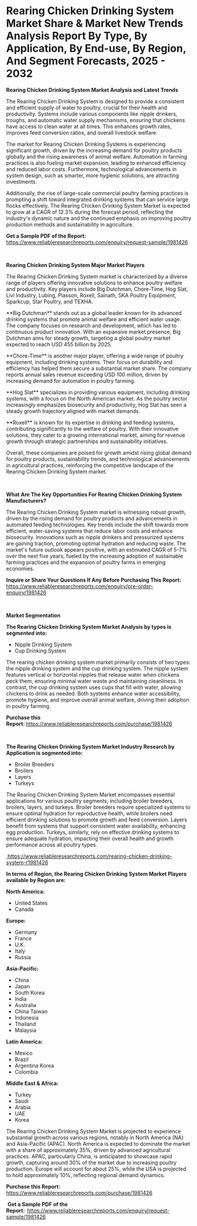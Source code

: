<p><h1>Rearing Chicken Drinking System Market Share & Market New Trends Analysis Report By Type, By Application, By End-use, By Region, And Segment Forecasts, 2025 - 2032</h1></p><p><strong>Rearing Chicken Drinking System Market Analysis and Latest Trends</strong></p>
<p><p>The Rearing Chicken Drinking System is designed to provide a consistent and efficient supply of water to poultry, crucial for their health and productivity. Systems include various components like nipple drinkers, troughs, and automatic water supply mechanisms, ensuring that chickens have access to clean water at all times. This enhances growth rates, improves feed conversion ratios, and overall livestock welfare.</p><p>The market for Rearing Chicken Drinking Systems is experiencing significant growth, driven by the increasing demand for poultry products globally and the rising awareness of animal welfare. Automation in farming practices is also fueling market expansion, leading to enhanced efficiency and reduced labor costs. Furthermore, technological advancements in system design, such as smarter, more hygienic solutions, are attracting investments.</p><p>Additionally, the rise of large-scale commercial poultry farming practices is prompting a shift toward integrated drinking systems that can service large flocks effectively. The Rearing Chicken Drinking System Market is expected to grow at a CAGR of 12.3% during the forecast period, reflecting the industry's dynamic nature and the continued emphasis on improving poultry production methods and sustainability in agriculture.</p></p>
<p><strong>Get a Sample PDF of the Report:&nbsp;</strong> <a href="https://www.reliableresearchreports.com/enquiry/request-sample/1981426?utm_campaign=32&utm_medium=2&utm_source=Github&utm_content=ia&utm_term=12042025&utm_id=rearing-chicken-drinking-system">https://www.reliableresearchreports.com/enquiry/request-sample/1981426</a></p>
<p>&nbsp;</p>
<p><strong>Rearing Chicken Drinking System Major Market Players</strong></p>
<p><p>The Rearing Chicken Drinking System market is characterized by a diverse range of players offering innovative solutions to enhance poultry welfare and productivity. Key players include Big Dutchman, Chore-Time, Hog Slat, Livi Industry, Lubing, Plasson, Roxell, Sainath, SKA Poultry Equipment, Sparkcup, Star Poultry, and TEXHA.</p><p>**Big Dutchman** stands out as a global leader known for its advanced drinking systems that promote animal welfare and efficient water usage. The company focuses on research and development, which has led to continuous product innovation. With an expansive market presence, Big Dutchman aims for steady growth, targeting a global poultry market expected to reach USD 455 billion by 2025.</p><p>**Chore-Time** is another major player, offering a wide range of poultry equipment, including drinking systems. Their focus on durability and efficiency has helped them secure a substantial market share. The company reports annual sales revenue exceeding USD 100 million, driven by increasing demand for automation in poultry farming.</p><p>**Hog Slat** specializes in providing various equipment, including drinking systems, with a focus on the North American market. As the poultry sector increasingly emphasizes biosecurity and productivity, Hog Slat has seen a steady growth trajectory aligned with market demands.</p><p>**Roxell** is known for its expertise in drinking and feeding systems, contributing significantly to the welfare of poultry. With their innovative solutions, they cater to a growing international market, aiming for revenue growth through strategic partnerships and sustainability initiatives.</p><p>Overall, these companies are poised for growth amidst rising global demand for poultry products, sustainability trends, and technological advancements in agricultural practices, reinforcing the competitive landscape of the Rearing Chicken Drinking System market.</p></p>
<p>&nbsp;</p>
<p><strong>What Are The Key Opportunities For Rearing Chicken Drinking System Manufacturers?</strong></p>
<p><p>The Rearing Chicken Drinking System market is witnessing robust growth, driven by the rising demand for poultry products and advancements in automated feeding technologies. Key trends include the shift towards more efficient, water-saving systems that reduce labor costs and enhance biosecurity. Innovations such as nipple drinkers and pressurized systems are gaining traction, promoting optimal hydration and reducing waste. The market's future outlook appears positive, with an estimated CAGR of 5-7% over the next five years, fueled by the increasing adoption of sustainable farming practices and the expansion of poultry farms in emerging economies.</p></p>
<p><strong>Inquire or Share Your Questions If Any Before Purchasing This Report:</strong> <a href="https://www.reliableresearchreports.com/enquiry/pre-order-enquiry/1981426?utm_campaign=32&utm_medium=2&utm_source=Github&utm_content=ia&utm_term=12042025&utm_id=rearing-chicken-drinking-system">https://www.reliableresearchreports.com/enquiry/pre-order-enquiry/1981426</a></p>
<p>&nbsp;</p>
<p><strong>Market Segmentation</strong></p>
<p><strong>The Rearing Chicken Drinking System Market Analysis by types is segmented into:</strong></p>
<p><ul><li>Nipple Drinking System</li><li>Cup Drinking System</li></ul></p>
<p><p>The rearing chicken drinking system market primarily consists of two types: the nipple drinking system and the cup drinking system. The nipple system features vertical or horizontal nipples that release water when chickens peck them, ensuring minimal water waste and maintaining cleanliness. In contrast, the cup drinking system uses cups that fill with water, allowing chickens to drink as needed. Both systems enhance water accessibility, promote hygiene, and improve overall animal welfare, driving their adoption in poultry farming.</p></p>
<p><strong>Purchase this Report:&nbsp;</strong><a href="https://www.reliableresearchreports.com/purchase/1981426?utm_campaign=32&utm_medium=2&utm_source=Github&utm_content=ia&utm_term=12042025&utm_id=rearing-chicken-drinking-system">https://www.reliableresearchreports.com/purchase/1981426</a></p>
<p>&nbsp;</p>
<p><strong>The Rearing Chicken Drinking System Market Industry Research by Application is segmented into:</strong></p>
<p><ul><li>Broiler Breeders</li><li>Broilers</li><li>Layers</li><li>Turkeys</li></ul></p>
<p><p>The Rearing Chicken Drinking System Market encompasses essential applications for various poultry segments, including broiler breeders, broilers, layers, and turkeys. Broiler breeders require specialized systems to ensure optimal hydration for reproductive health, while broilers need efficient drinking solutions to promote growth and feed conversion. Layers benefit from systems that support consistent water availability, enhancing egg production. Turkeys, similarly, rely on effective drinking systems to ensure adequate hydration, impacting their overall health and growth performance across all poultry types.</p></p>
<p><a href="https://www.reliableresearchreports.com/rearing-chicken-drinking-system-r1981426?utm_campaign=32&utm_medium=2&utm_source=Github&utm_content=ia&utm_term=12042025&utm_id=rearing-chicken-drinking-system">&nbsp;https://www.reliableresearchreports.com/rearing-chicken-drinking-system-r1981426</a></p>
<p><strong>In terms of Region, the Rearing Chicken Drinking System Market Players available by Region are:</strong></p>
<p>
    <p> <strong> North America: </strong>
        <ul>
            <li>United States</li>
            <li>Canada</li>
        </ul>
        </p> 
    <p> <strong> Europe: </strong>
        <ul>
            <li>Germany</li>
            <li>France</li>
            <li>U.K.</li>
            <li>Italy</li>
            <li>Russia</li>
        </ul>
        </p> 
    <p> <strong> Asia-Pacific: </strong>
        <ul>
            <li>China</li>
            <li>Japan</li>
            <li>South Korea</li>
            <li>India</li>
            <li>Australia</li>
            <li>China Taiwan</li>
            <li>Indonesia</li>
            <li>Thailand</li>
            <li>Malaysia</li>
        </ul>
        </p> 
    <p> <strong> Latin America: </strong>
        <ul>
            <li>Mexico</li>
            <li>Brazil</li>
            <li>Argentina Korea</li>
            <li>Colombia</li>
        </ul>
        </p> 
    <p> <strong> Middle East & Africa: </strong>
        <ul>
            <li>Turkey</li>
            <li>Saudi</li>
            <li>Arabia</li>
            <li>UAE</li>
            <li>Korea</li>
        </ul>
    </p>
    </p>
<p><p>The Rearing Chicken Drinking System Market is projected to experience substantial growth across various regions, notably in North America (NA) and Asia-Pacific (APAC). North America is expected to dominate the market with a share of approximately 35%, driven by advanced agricultural practices. APAC, particularly China, is anticipated to showcase rapid growth, capturing around 30% of the market due to increasing poultry production. Europe will account for about 25%, while the USA is projected to hold approximately 10%, reflecting regional demand dynamics.</p></p>
<p><strong>Purchase this Report: </strong><a href="https://www.reliableresearchreports.com/purchase/1981426?utm_campaign=32&utm_medium=2&utm_source=Github&utm_content=ia&utm_term=12042025&utm_id=rearing-chicken-drinking-system">https://www.reliableresearchreports.com/purchase/1981426</a></p>
<p>&nbsp;<strong>Get a Sample PDF of the Report:&nbsp;&nbsp;</strong><a href="https://www.reliableresearchreports.com/enquiry/request-sample/1981426?utm_campaign=32&utm_medium=2&utm_source=Github&utm_content=ia&utm_term=12042025&utm_id=rearing-chicken-drinking-system">https://www.reliableresearchreports.com/enquiry/request-sample/1981426</a></p>
<p><strong></strong></p>
<p><p></p><p></p><p></p></p>